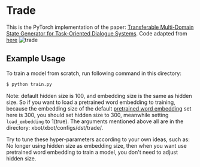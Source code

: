 # Trade
This is the PyTorch implementation of the paper:
[Transferable Multi-Domain State Generator for Task-Oriented Dialogue Systems](https://arxiv.org/abs/1905.08743).
Code adapted from [here](https://github.com/thu-coai/CrossWOZ/tree/master/convlab2/dst/trade)
![trade](../../../asset/trade.png)

## Example Usage
To train a model from scratch, run following command in this directory:
```bash
$ python train.py
```
Note: default hidden size is 100, and embedding size is the same as hidden size. So if you want to load a pretrained
word embedding to training, because the embedding size of the default [pretrained word embedding](https://pan.baidu.com/s/1ZKePwxwsDdzNrfkc6WKdGQ)
set here is 300, you should set hidden size to 300, meanwhile setting `load_embedding` to 1(true). The arguments mentioned above all are in the directory: xbot/xbot/configs/dst/trade/.

Try to tune these hyper-parameters according to your own ideas, such as: No longer using hidden size as embedding size,
then when you want use pretrained word embedding to train a model, you don't need to adjust hidden size.
